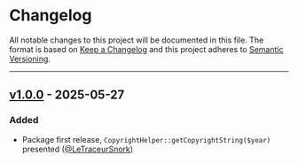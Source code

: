 # Changelog

All notable changes to this project will be documented in this file.
The format is based on [Keep a Changelog][keepachangelog] and this project adheres to [Semantic Versioning][semver].

---

## [v1.0.0](https://github.com/LeTraceurSnork/copyright-year-range/compare/99f67c47ad429107aec5d3bf8f40fb7a34df2416...v1.0.0) - 2025-05-27

### Added

- Package first release, `CopyrightHelper::getCopyrightString($year)` presented ([@LeTraceurSnork])

[keepachangelog]:https://keepachangelog.com/en/1.0.0/
[semver]:https://semver.org/spec/v2.0.0.html
[@LeTraceurSnork]:https://github.com/LeTraceurSnork
